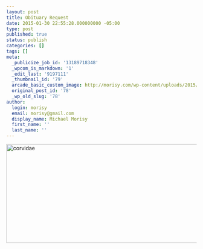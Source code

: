 ```yaml
---
layout: post
title: Obituary Request
date: 2015-01-30 22:55:28.000000000 -05:00
type: post
published: true
status: publish
categories: []
tags: []
meta:
  _publicize_job_id: '13189718348'
  _wpcom_is_markdown: '1'
  _edit_last: '9197111'
  _thumbnail_id: '79'
  arcade_basic_custom_image: http://morisy.com/wp-content/uploads/2015/01/corvidae.jpg
  original_post_id: '78'
  _wp_old_slug: '78'
author:
  login: morisy
  email: morisy@gmail.com
  display_name: Michael Morisy
  first_name: ''
  last_name: ''
---
```

<p><a href="http://www.asofterworld.com/index.php?id=1196"><img src="{{ site.baseurl }}/assets/corvidae.jpg" alt="corvidae" width="720" height="261" class="alignnone size-full wp-image-79" /></a></p>
